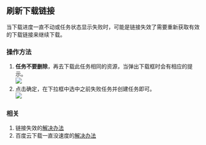 ## 刷新下载链接
当下载进度一直不动或任务状态显示失败时，可能是链接失效了需要重新获取有效的下载链接来继续下载。
### 操作方法
1. **任务不要删除**，再去下载此任务相同的资源，当弹出下载框时会有相应的提示。  
![](https://github.com/proxyee-down-org/proxyee-down/raw/v2.5/.guide/common/refresh/imgs/1-1.png)  
2. 点击确定，在下拉框中选中之前失败任务并创建任务即可。  
![](https://github.com/proxyee-down-org/proxyee-down/raw/v2.5/.guide/common/refresh/imgs/1-2.png)
### 相关
1. 链接失效的[解决办法](https://github.com/monkeyWie/proxyee-down#%E5%88%B7%E6%96%B0%E4%BB%BB%E5%8A%A1%E4%B8%8B%E8%BD%BD%E9%93%BE%E6%8E%A5)
2. 百度云下载一直没速度的[解决办法](https://github.com/monkeyWie/proxyee-down/issues/246#issuecomment-378516262)  

